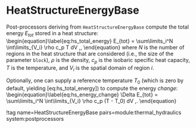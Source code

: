 # HeatStructureEnergyBase

Post-processors deriving from `HeatStructureEnergyBase` compute the total energy
$E_{tot}$ stored in a heat structure:
\begin{equation}\label{eq:hs_total_energy}
  E_{tot} = \sum\limits_i^N \int\limits_{V_i} \rho c_p T dV \,,
\end{equation}
where $N$ is the number of regions in the heat structure that are considered
(i.e., the size of the parameter `block`), $\rho$ is the density, $c_p$ is the isobaric
specific heat capacity, $T$ is the temperature, and $V_i$ is the spatial domain of region $i$.

Optionally, one can supply a reference temperature $T_0$ (which is zero by
default, yielding [eq:hs_total_energy]) to compute the energy *change*:
\begin{equation}\label{eq:hs_energy_change}
  \Delta E_{tot} = \sum\limits_i^N \int\limits_{V_i} \rho c_p (T - T_0) dV \,.
\end{equation}

!tag name=HeatStructureEnergyBase pairs=module:thermal_hydraulics system:postprocessors
